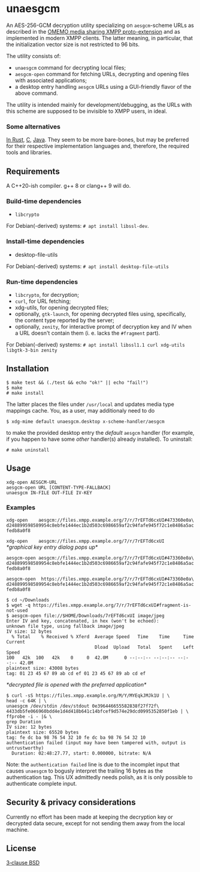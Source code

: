 
# unaesgcm
An AES-256-GCM decryption utility specializing on `aesgcm`-scheme URLs as
described in the [OMEMO media sharing XMPP proto-extension](https://xmpp.org/extensions/inbox/omemo-media-sharing.html)
and as implemented in modern XMPP clients. The latter meaning, in particular,
that the initialization vector size is not restricted to 96 bits.

The utility consists of:

* `unaesgcm` command for decrypting local files;
* `aesgcm-open` command for fetching URLs, decrypting and opening files with
associated applications;
* a desktop entry handling `aesgcm` URLs using a GUI-friendly flavor of the
above command.

The utility is intended mainly for development/debugging, as the URLs with this
scheme are supposed to be invisible to XMPP users, in ideal.

### Some alternatives

[In Rust](https://github.com/moparisthebest/ImageDownloader),
[C](https://github.com/moparisthebest/ImageDownloader/blob/master/aesgcm.c),
[Java](https://github.com/iNPUTmice/ImageDownloader).
They seem to be more bare-bones, but may be preferred for their respective
implementation languages and, therefore, the required tools and libraries.


## Requirements

A C++20-ish compiler. g++ 8 or clang++ 9 will do.

### Build-time dependencies

* `libcrypto`

For Debian(-derived) systems: `# apt install libssl-dev`.

### Install-time dependencies

* desktop-file-utils

For Debian(-derived) systems: `# apt install desktop-file-utils`

### Run-time dependencies

* `libcrypto`, for decryption;
* `curl`, for URL fetching;
* xdg-utils, for opening decrypted files;
* optionally, `gtk-launch`, for opening decrypted files using, specifically,
the content type reported by the server;
* optionally, `zenity`, for interactive prompt of decryption key and IV when a
URL doesn't contain them (i. e. lacks the `#fragment` part).

For Debian(-derived) systems: `# apt install libssl1.1 curl xdg-utils
libgtk-3-bin zenity`


## Installation

```
$ make test && (./test && echo "ok!" || echo "fail!")
$ make
# make install
```

The latter places the files under `/usr/local` and updates media type
mappings cache. You, as a user, may additionaly need to do

`$ xdg-mime default unaesgcm.desktop x-scheme-handler/aesgcm`

to make the provided desktop entry the *default* `aesgcm` handler (for example,
if you happen to have some *other* handler(s) already installed). To uninstall:

`# make uninstall`

## Usage

```
xdg-open AESGCM-URL
aesgcm-open URL [CONTENT-TYPE-FALLBACK]
unaesgcm IN-FILE OUT-FILE IV-KEY
```

### Examples

`xdg-open    aesgcm://files.xmpp.example.org/7/r/7rEFTd6cxUI#473360e0a\
d248899598589954c8ebfe1444ec1b2d503c6986659af2c94fafe945f72c1e8486a5acfedb8a0f8`

`xdg-open    aesgcm://files.xmpp.example.org/7/r/7rEFTd6cxUI`  
*\*graphical key entry dialog pops up\**

`aesgcm-open aesgcm://files.xmpp.example.org/7/r/7rEFTd6cxUI#473360e0a\
d248899598589954c8ebfe1444ec1b2d503c6986659af2c94fafe945f72c1e8486a5acfedb8a0f8`

`aesgcm-open  https://files.xmpp.example.org/7/r/7rEFTd6cxUI#473360e0a\
d248899598589954c8ebfe1444ec1b2d503c6986659af2c94fafe945f72c1e8486a5acfedb8a0f8`

```
$ cd ~/Downloads
$ wget -q https://files.xmpp.example.org/7/r/7rEFTd6cxUI#fragment-is-not-used
$ aesgcm-open file://$HOME/Downloads/7rEFTd6cxUI image/jpeg
Enter IV and key, concatenated, in hex (won't be echoed): 
unknown file type, using fallback image/jpeg
IV size: 12 bytes
  % Total    % Received % Xferd  Average Speed   Time    Time     Time  Current
                                 Dload  Upload   Total   Spent    Left  Speed
100   42k  100   42k    0     0  42.0M      0 --:--:-- --:--:-- --:--:-- 42.0M
plaintext size: 43008 bytes
tag: 01 23 45 67 89 ab cd ef 01 23 45 67 89 ab cd ef 
```  
*\*decrypted file is opened with the preferred application\**

```
$ curl -sS https://files.xmpp.example.org/M/Y/MYEqkJMJk1U | \
head -c 64K | \
unaesgcm /dev/stdin /dev/stdout 0e396446655582838f27f72f\
4433db5fe066960bdd4e1d4d418b641c14bfcef9d574e29dcd0995352850f1eb | \
ffprobe -i - |& \
grep Duration
IV size: 12 bytes
plaintext size: 65520 bytes
tag: fe dc ba 98 76 54 32 10 fe dc ba 98 76 54 32 10 
authentication failed (input may have been tampered with, output is untrustworthy)
  Duration: 02:48:27.77, start: 0.000000, bitrate: N/A
```  
Note: the `authentication failed` line is due to the incomplet input that causes
`unaesgcm` to bogusly interpret the trailing 16 bytes as the authentication tag.
This UX admittedly needs polish, as it is only possible to authenticate complete
input.

## Security & privacy considerations

Currently no effort has been made at keeping the decryption key or decrypted
data secure, except for not sending them away from the local machine.

## License

[3‐clause BSD](LICENSE.md)
